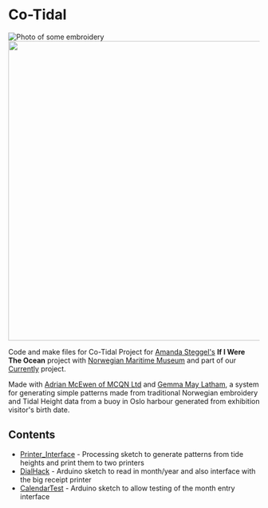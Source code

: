 # Co-Tidal

![Photo of some embroidery](https://c1.staticflickr.com/9/8637/28912826455_839d02ee08_z.jpg)
<img src="http://cheapjack.github.io/images/cotidal1.jpg" width="600">

Code and make files for Co-Tidal Project for [Amanda Steggel's](http://testingtesting.org/) **If I Were The Ocean** project with <a href="http://marmuseum.no">Norwegian Maritime Museum</a> and part of our <a href="http://currently.no">Currently</a> project. 

Made with <a href="http://mcqn.net">Adrian McEwen of MCQN Ltd</a> and <a href="gemmamaylatham.com">Gemma May Latham</a>, a system for generating simple patterns made from traditional Norwegian embroidery and Tidal Height data from a buoy in Oslo harbour generated from exhibition visitor's birth date.


## Contents

 * [Printer_Interface](Printer_Interface) - Processing sketch to generate patterns from tide heights and print them to two printers
 * [DialHack](DialHack) - Arduino sketch to read in month/year and also interface with the big receipt printer
 * [CalendarTest](CalendarTest) - Arduino sketch to allow testing of the month entry interface

